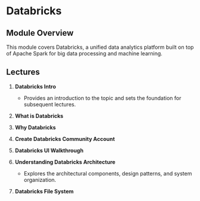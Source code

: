 # Databricks

## Module Overview

This module covers Databricks, a unified data analytics platform built on top of Apache Spark for big data processing and machine learning.

## Lectures

1. **Databricks Intro**
   - Provides an introduction to the topic and sets the foundation for subsequent lectures.

2. **What is Databricks**

3. **Why Databricks**

4. **Create Databricks Community Account**

5. **Databricks UI Walkthrough**

6. **Understanding Databricks Architecture**
   - Explores the architectural components, design patterns, and system organization.

7. **Databricks File System**

